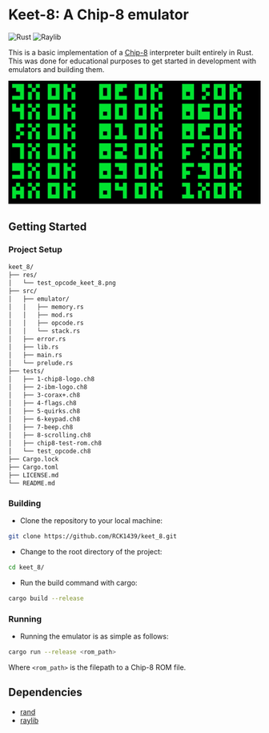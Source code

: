 # Keet-8: A Chip-8 emulator

![Rust](https://img.shields.io/badge/Rust-red?style=for-the-badge&logo=Rust&logoColor=white&labelColor=red&color=gray)
![Raylib](https://img.shields.io/badge/raylib-white?style=for-the-badge&logo=raylib&logoColor=black&labelColor=white&color=gray&link=https%3A%2F%2Fwww.raylib.com%2F)

This is a basic implementation of a [Chip-8](https://en.wikipedia.org/wiki/CHIP-8) interpreter built entirely in Rust. This was done for educational purposes to get started in development with emulators and building them.

![image](res/test_opcode_keet_8.png "Running ROM test_opcode.ch8")

## Getting Started

### Project Setup

```
keet_8/
├── res/
│   └── test_opcode_keet_8.png
├── src/
│   ├── emulator/
│   │   ├── memory.rs
│   │   ├── mod.rs
│   │   ├── opcode.rs
│   │   └── stack.rs
│   ├── error.rs
│   ├── lib.rs
│   ├── main.rs
│   └── prelude.rs
├── tests/
│   ├── 1-chip8-logo.ch8
│   ├── 2-ibm-logo.ch8
│   ├── 3-corax+.ch8
│   ├── 4-flags.ch8
│   ├── 5-quirks.ch8
│   ├── 6-keypad.ch8
│   ├── 7-beep.ch8
│   ├── 8-scrolling.ch8
│   ├── chip8-test-rom.ch8
│   └── test_opcode.ch8
├── Cargo.lock
├── Cargo.toml
├── LICENSE.md
└── README.md
```

### Building

 - Clone the repository to your local machine:
 ```bash
 git clone https://github.com/RCK1439/keet_8.git
 ```

 - Change to the root directory of the project:
 ```bash
 cd keet_8/
 ```

 - Run the build command with cargo:
 ```bash
 cargo build --release
 ```

### Running

 - Running the emulator is as simple as follows:
 ```bash
 cargo run --release <rom_path>
 ```

 Where `<rom_path>` is the filepath to a Chip-8 ROM file.

## Dependencies

 - [rand](https://crates.io/crates/rand)
 - [raylib](https://www.raylib.com/)